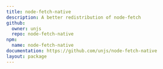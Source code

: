 ```yaml
---
title: node-fetch-native
description: A better redistribution of node-fetch
github:
  owner: unjs
  repo: node-fetch-native
npm:
  name: node-fetch-native
documentation: https://github.com/unjs/node-fetch-native
layout: package
---
```

